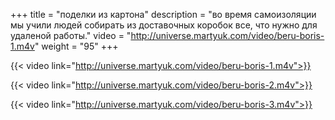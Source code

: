 +++
title = "поделки из картона"
description = "во время самоизоляции мы учили людей собирать из доставочных коробок все, что нужно для удаленой работы."
video = "http://universe.martyuk.com/video/beru-boris-1.m4v"
weight = "95"
+++

{{< video link="http://universe.martyuk.com/video/beru-boris-1.m4v">}}

{{< video link="http://universe.martyuk.com/video/beru-boris-2.m4v">}}

{{< video link="http://universe.martyuk.com/video/beru-boris-3.m4v">}}
